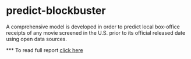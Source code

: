 # predict-blockbuster
A comprehensive model is developed in order to predict local box-office receipts of any movie screened in the U.S. prior to its official released date using open data sources.



*** To read full report [click here](http://www.andreasgeorgopoulos.com/predict-blockbuster/)
